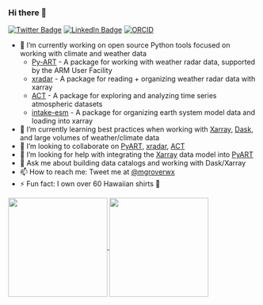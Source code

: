 ### Hi there 👋
[![Twitter Badge](https://img.shields.io/twitter/follow/mgroverwx?style=social)](https://twitter.com/mgroverwx)
[![LinkedIn Badge](https://img.shields.io/badge/My-LinkedIn-blue)](https://www.linkedin.com/in/mgroverwx/)
[![ORCID](https://img.shields.io/static/v1?label=ORCID&message=0000-0002-0370-8974&color=green&style=flat-square&logo=orcid)](https://orcid.org/0000-0002-0370-8974)

- 🔭 I’m currently working on open source Python tools focused on working with climate and weather data
  - [Py-ART](https://github.com/ARM-DOE/pyart) - A package for working with weather radar data, supported by the ARM User Facility
  - [xradar](https://github.com/openradar/xradar) - A package for reading + organizing weather radar data with xarray
  - [ACT](https://github.com/ARM-DOE/ACT) - A package for exploring and analyzing time series atmospheric datasets
  - [intake-esm](https://github.com/intake/intake-esm) - A package for organizing earth system model data and loading into xarray
- 🌱 I’m currently learning best practices when working with [Xarray](https://xarray.pydata.org/en/stable/), [Dask](https://dask.org/), and large volumes of weather/climate data
- 👯 I’m looking to collaborate on [PyART](https://github.com/ARM-DOE/pyart), [xradar](https://github.com/openradar/xradar), [ACT](https://github.com/ARM-DOE/ACT)
- 🤔 I’m looking for help with integrating the [Xarray](https://docs.xarray.dev/en/stable/) data model into [PyART](https://github.com/ARM-DOE/pyart)
- 💬 Ask me about building data catalogs and working with Dask/Xarray
- 📫 How to reach me: Tweet me at [@mgroverwx](https://twitter.com/mgroverwx)
- ⚡ Fun fact: I own over 60 Hawaiian shirts 🌴

<a href="https://github.com/anuraghazra/github-readme-stats">
  <img height=200 align="center" src="https://github-readme-stats.vercel.app/api?username=mgrover1&theme=dark&rank_icon=github" />
</a>
<a href="https://github.com/anuraghazra/convoychat">
  <img height=200 align="center" src="https://github-readme-stats.vercel.app/api/top-langs?username=mgrover1&layout=compact&langs_count=8&card_width=320&theme=dark" />
</a>
